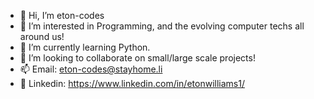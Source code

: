 - 👋 Hi, I’m eton-codes
- 👀 I’m interested in Programming, and the evolving computer techs all around us!
- 🌱 I’m currently learning Python.
- 💞️ I’m looking to collaborate on small/large scale projects!
- 📫 Email:  eton-codes@stayhome.li
- 🤝 Linkedin: https://www.linkedin.com/in/etonwilliams1/

<!---
eton-codes/eton-codes is a ✨ special ✨ repository because its `README.md` (this file) appears on your GitHub profile.
You can click the Preview link to take a look at your changes.
--->
